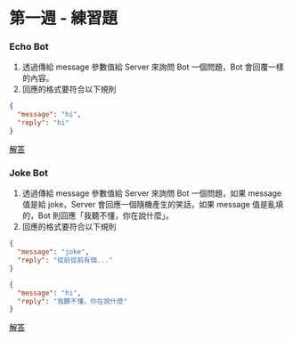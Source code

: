 # 第一週 - 練習題

### Echo Bot

1. 透過傳給 message 參數值給 Server 來詢問 Bot 一個問題，Bot 會回覆一樣的內容。
2. 回應的格式要符合以下規則

```json
{
  "message": "hi",
  "reply": "hi"
}
```

[解答](https://github.com/alincode/2019-fcu-backend-dev/tree/master/practice/class2/echoBot)

### Joke Bot

1. 透過傳給 message 參數值給 Server 來詢問 Bot 一個問題，如果 message 值是給 joke，Server 會回應一個隨機產生的笑話，如果 message 值是亂填的，Bot 則回應「我聽不懂，你在說什麼」。
2. 回應的格式要符合以下規則

```json
{
  "message": "joke",
  "reply": "從前從前有個..."
}
```

```json
{
  "message": "hi",
  "reply": "我聽不懂，你在說什麼"
}
```

[解答](https://github.com/alincode/2019-fcu-backend-dev/tree/master/practice/class2/jokeBot)
